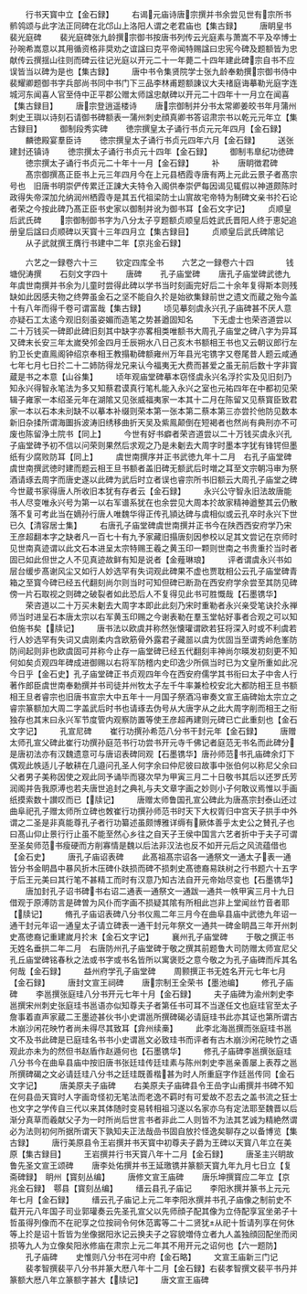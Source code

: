 <!-- { "loadSidebar": true } -->
　　行书天寳中立【金石録】
　　右谒元庙诗唐宗撰并书余尝见世有宗所书鹡鸰颂与此字法正同碑在北邙山上洛阳人谓之老君庙也【集古録】
　　唐眀皇书裴光庭碑
　　裴光庭碑张九龄撰宗御书按唐书列传云光庭素与萧嵩不平及卒博士孙琬希嵩意以其用循资格非奨劝之谊諡曰克平帝闻特赐諡曰忠宪今碑及题额皆为忠献传云撰揺山往则而碑云往记光庭以开元二十一年薨二十四年建此碑宗自书不应误皆当以碑为是也【集古録】
　　唐中书令集贤院学士张九龄奉勅撰宗御书侍中裴耀卿题御书字兵部尚书同中书门下三品李林甫题额諌议大夫禇庭诲摹勒光庭字连城河东闻喜人官至侍中正平郡公赠太师諡忠献碑以开元二十四年十一月立在闻喜【集古録目】
　　唐宗登逍遥楼诗
　　唐宗御制并分书太常卿姜皎书年月蒲州刺史王璵以诗刻石请御书碑额表一蒲州刺史顔真卿书答诏肃宗书以乾元元年立【集古録目】
　　御制段秀实碑
　　徳宗撰皇太子诵行书贞元元年四月【金石録】
　　麟徳殿宴羣臣诗
　　徳宗撰皇太子诵行书贞元四年六月【金石録】
　　送张建封还镇诗
　　徳宗撰太子诵行书贞元十四年【金石録】
　　御制韦臯纪功徳碑
　　徳宗撰太子诵行书贞元二十年十一月【金石録】
　　补
　　唐眀徴君碑
　　髙宗御撰髙正臣书上元三年四月今在上元县栖霞寺唐有两上元此云景子者髙宗号也　旧唐书明崇俨传累迁正諌大夫特令入阁供奉崇俨每因谒见辄假以神道颇陈时政得失帝深加允纳润州栖霞寺是其五代祖梁防士山賔故宅帝特为制碑文亲书扵石论者荣之今按此碑乃髙正臣书史家以御制并讹为御书耳【金石文字记】
　　贞顺皇后武氏碑
　　宗御制御书字为八分太子亨题额贞顺皇后姓武氏晋阳人终于恵妃追册皇后諡曰贞顺碑以天寳十三年四月立【集古録目】
　　贞顺皇后武氏碑隂记
　　从子武就撰王膺行书建中二年【京兆金石録】

　　六艺之一録卷六十三
　　钦定四库全书
　　六艺之一録卷六十四　　　　钱塘倪涛撰
　　石刻文字四十
　　唐碑
　　孔子庙堂碑
　　唐孔子庙堂碑武徳九年虞世南撰并书余为儿童时尝得此碑以学书当时刻画完好后二十余年复得斯本则残缺如此因感夫物之终弊虽金石之坚不能自久扵是始欲集録前世之遗文而蔵之殆今盖十有八年而得千卷可谓富哉【集古録】
　　顷见摹刻虞永兴孔子庙碑甚不厌人意亦疑石工太逺今观旧刻虽姿媚而造笔之势甚遒固知名
　　下无虚士也荣咨道尝以二十万钱买一碑即此碑旧刻其中缺字亦畧相类唯额书大周孔子庙堂之碑八字为异耳又碑末长安三年太嵗癸邜金四月壬辰朔水八日己亥木书额相王书也又云朝议郎行左豹卫长史直鳯阁钟绍京奉相王教搨勒碑额雍州万年县光宅镌字又卷尾昔人题云咸通七年七月七日扵二十二姉防得龙兄来认今福夷无大费而甚爱之虽无前后数十字非寳蔵是书之本意【山谷集】
　　顷年观庙堂碑摹本窃怪虞永兴名浮扵实及见旧刻乃知永兴得智永笔法为多又知蔡君谟真行笔札能入永兴之室也元祐四年在中都初见荣辑子雍家一本绍圣元年在湖隂又见张威福夷家一本其十二月在陈留又见蔡寳臣致君家一本以石本未刓缺不以摹本补缀则荣本第一张本第二蔡本第三亦尝扵他防见数本新旧杂揉所谓海圗拆波涛旧绣移曲折天吴及紫鳯颠倒在短褐者也然尚有典刑亦不可废也陈留浄土院书【同上】
　　今世有好书癖者荣咨道尝以二十万钱买虞永兴孔子庙堂碑予初不信以问荣则果然后求观之乃是未劖去大周字时墨本字犹有锋锷但墨纸有少腐败防耳【同上】
　　虞世南撰序并正书武徳九年十二月　右孔子庙堂碑虞世南撰武徳时建而题云相王旦书额者盖旧碑无额武后时増之耳至文宗朝冯审为祭酒请琢去周字而唐史遂以此碑为武后时立者误也睿宗所书旧额云大周孔子庙堂之碑今世蔵书家得唐人所收旧本犹有存者云【金石録】
　　永兴公守智永旧法故唐能书人尽变唯永兴号为第一以右军谱系犹在也余尝见大周本扵故家精神遒整其云仍散落不复可考此当在嫡孙行唐人唯魏华得正传孔頴达碑与虞相似或云孔卒时永兴下世已久【清容居士集】
　　右唐孔子庙堂碑虞世南撰并正书今在陕西西安府学乃宋王彦超翻本字之缺者凡一百七十有九予家藏旧搨唐刻因参校以足其文尝记在京师时见世南真迹谓以此文石本进呈太宗特赐王羲之黄玉印一颗则世南之书贵重扵当时者固已如此但世之人不见真迹故鲜有知是说者【金薤琳琅】
　　评者谓虞永兴书如层台缓步髙谢风尘又如行人妙选罕有失词观此碑果不虚也贾耽相公云孔子庙堂碑青箱之至寳今碑已经五代翻刻尚尔则当时可知但碑已断泐在西安府学余尝至其防见碑傍一片石取视之则碑之破裂者如此恐后人不复得见此书可胜慨哉【石墨镌华】
　　荣咨道以二十万买未劖去大周字本即此此刻乃宋时重勒者永兴亲受笔诀扵永禅师当时进呈石本唐太宗以右军黄玉印赐之今谢表勒在羣玉堂帖好事者合观之可以知伯施书矣【牍记】
　　唐书法以欧虞并称然张懐瓘谓欧若狂将深入时或不利虞若行人妙选罕有失词又虞刚柔内含欧筋骨外露君子藏噐以虞为优固当至谓秀岭危峯防防间起则非也欧虞固可并称今止存一庙堂碑已经五代翻刻丰神尚尔暎发初刻更不知何如矣贞观四年碑成进御赐以右将军防稽内史印逸少所佩当时已为文皇所重如此况今日乎【金石史】孔子庙堂碑正书贞观四年今在西安府儒学其书衔曰太子中舎人行著作郎臣虞世南奉勅撰并书司徒并州牧太子左千牛率兼检校安北大都防相王旦书额相王旦者睿宗也旧唐书宣宗大中五年十一月国子祭酒冯审奏文宣王庙碑始太宗立之睿宗篆额加大周二字盖武后时书也请琢去伪号从大唐字从之此大周字削而相王之衔独存也其末曰永兴军节度管内观察防置等使王彦超再建则元碑已亡此重刻也【金石文字记】
　　孔宣尼碑
　　崔行功撰孙希范八分书干封元年【金石録】
　　唐赠太师孔宣父碑此崔行功撰孙庭范书行功尝书开元寺千佛记者庭范无书名而此碑分是唐初法亦有汉魏遗意可与唐诏表碑同观【石墨镌华】唐孙师范书孔庙碑余灯下偶观此帙适儿子敏耕在几邉问孔圣人何字余曰仲尼彼曰故事中张伯何以称尼父余曰父者男子美称因使之观此同予诵毕而寝次早为甲寅三月二十日敬书其后以还罗氏芳润阁并告我原溥也若夫唐世追封之典礼与夫文章字画之妙则小子何敢议焉惟以手画纸摸索数十讃叹而已【牍记】
　　唐赠太师鲁国孔宣公碑此为唐髙宗封泰山还过曲阜祀孔子赠太师所立碑也敇崔行功撰孙师范书时天下大权胥归中宫天子拱手中外谓之二圣是非真能尊孔子者行功纂述虽颇博雅详缛有厥体善乎太史公之賛孔子也曰髙山仰止景行行止虽不能至然心乡往之自天子王侯中国言六艺者折中于夫子可谓至圣矣师范书瘦硬而方削寡情是魏以后法非汉法也反不如开元后之风流蕴借也【金石史】
　　唐孔子庙诏表碑
　　此髙祖髙宗诏各一通祭文一通太子表一通皆分书金眀昌中暴风折木压碑仆趺损而碑不损刺史髙徳裔易趺树之行书题六十五字于后王元美曰其行笔不甚精工而时有汉意乃知古法自开元帝始尽变也【石墨镌华】
　　唐加封孔子诏书碑书右诏二通表一通祭文一通跋一通共一帙甲寅三月十九日借观于原溥防言是碑曽为风仆而字画不损疑其隂有所相此岂非上堂闻丝竹音者耶【牍记】
　　脩孔子庙诏表碑八分书仪鳯二年三月今在曲阜县庙中武徳九年诏一通干封元年诏一通皇太子请立碑表一通干封元年祭文一通共一碑金眀昌三年开州刺史髙徳裔记重建嵗月扵末【金石文字记】
　　襄州孔子庙堂碑
　　于敬之撰正书无姓名垂拱二年二月　右唐防州孔子庙堂碑于敬之撰其前题鲁大司防赠太师宣尼父孔丘庙堂碑铭春秋之法或书字或书名皆所以寓褒贬之意今敬之为孔子庙碑而斥其名何哉【金石録】
　　益州府学孔子庙堂碑
　　周颢撰正书无姓名开元七年七月【金石録】
　　唐封文宣王祠碑
　　唐宗制王全荣书【墨池编】
　　修孔子庙碑
　　李邕撰张庭珪八分书开元七年十月【金石録】
　　夫子庙碑为渝州刺史李邕撰宋州刺史张庭珪书邕语亦似知尊夫子者第任书可耳不当遂任文也庭珪官至太子詹事着直声家蔵二王墨迹甚伙书小史谓邕所撰碑碣必请庭珪书此亦其证也第所谓古木崩沙闲花映竹者尚未得尽其致耳【弇州续槀】
　　此李北海邕撰而张庭珪书邕文不及书此碑是已庭珪名书书小史谓邕文必致珪书而评者有古木崩沙闲花映竹之语观此亦未为的然但书赵盾作赵遁何也【石墨镌华】
　　修孔子庙碑李邕撰张庭珪八分书今在曲阜县庙中按旧唐书张廷珪传廷珪素与陈州刺史李邕亲善屡上表荐之邕所撰碑碣之文必请廷珪八分书之廷珪既善楷甚为时人所重庭字作廷邕传同【金石文字记】
　　唐美原夫子庙碑
　　右美原夫子庙碑县令王嵒字山甫撰并书碑不知在何县嵒天寳时人字画竒怪初无笔法而老逸不羁时有可爱故不忍去之盖书流之狂士也文字之学传自三代以来其体随时变易转相祖习遂以名家亦乌有定法耶至魏晋以后渐分真草而羲献父子为一时所尚后世言书者非此二人则皆不为法其艺诚为精絶然谓必为法则初何所据所谓天下孰知夫正法哉嵒书固自放扵怪逸矣聊存之以备博览【集古録】
　　唐行美原县令王岩撰并书天寳中初尊夫子爵为王碑以天寳八年立在美原【集古録目】
　　王岩撰并行书天寳八年十二月【金石録】
　　唐圣主兴眀故鲁先圣文宣王颂碑
　　唐李处佑撰并书王延璬镌并篆额天寳九年九月七日立【复斋碑録】　眀州【寳刻丛编】
　　唐修文宣王庙碑
　　唐乐坤撰寳应二年立【京兆金石録】　鄠县【寳刻丛编】
　　缙云县孔子庙记
　　李阳氷撰并篆书上元元年七月【金石録】
　　缙云孔子庙记上元二年李阳氷撰并书孔子庙像之制前史不载开元八年国子司业郭瓘奏云先圣孔宣父以先师顔子配其像为立侍配享冝坐弟子十哲虽得列像而不在祀享之位按祠令何休范寗等二十二贤犹从祀十哲请列享在何休等上扵是诏十哲皆为坐像据阳氷记云换夫子之容貌増侍立者九人盖独顔回配坐而闵损等九人为立像矣阳氷修庙在肃宗上元二年其不用开元之诏何也【六一题防】
　　孔子庙碑
　　史惟则八分书在河中府【金石略】
　　文宣王庙新三门记
　　裴孝智撰裴平八分书并篆大厯八年十二月【金石録】右裴孝智撰文裴平书丹并篆额大厯八年立篆额字甚大【牍记】
　　唐文宣王庙碑
